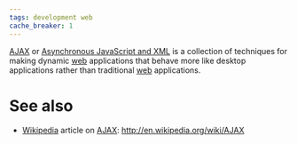 ```yaml
---
tags: development web
cache_breaker: 1
---
```


[AJAX](/wiki/AJAX) or [Asynchronous JavaScript and XML](/wiki/Asynchronous_JavaScript_and_XML) is a collection of techniques for making dynamic [web](/wiki/web) applications that behave more like desktop applications rather than traditional [web](/wiki/web) applications.

# See also

-   [Wikipedia](/wiki/Wikipedia) article on [AJAX](/wiki/AJAX): <http://en.wikipedia.org/wiki/AJAX>

